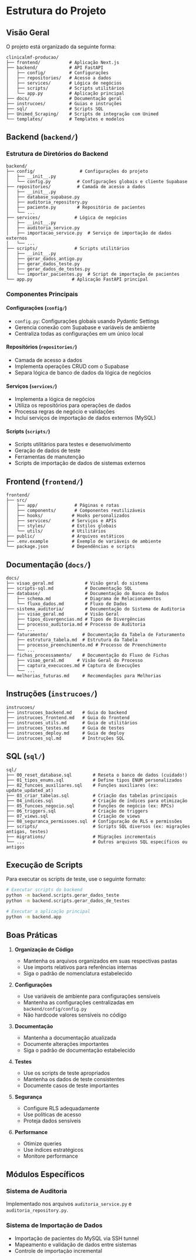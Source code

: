 # Estrutura do Projeto

## Visão Geral

O projeto está organizado da seguinte forma:

```
clinicalmf-producao/
├── frontend/           # Aplicação Next.js
├── backend/            # API FastAPI
│   ├── config/         # Configurações
│   ├── repositories/   # Acesso a dados
│   ├── services/       # Lógica de negócios
│   ├── scripts/        # Scripts utilitários
│   └── app.py          # Aplicação principal
├── docs/               # Documentação geral
├── instrucoes/         # Guias e instruções
├── sql/                # Scripts SQL
├── Unimed_Scraping/    # Scripts de integração com Unimed
└── templates/          # Templates e modelos
```

## Backend (`backend/`)

### Estrutura de Diretórios do Backend

```
backend/
├── config/                 # Configurações do projeto
│   ├── __init__.py
│   └── config.py          # Configurações globais e cliente Supabase
├── repositories/          # Camada de acesso a dados
│   ├── __init__.py
│   ├── database_supabase.py
│   ├── auditoria_repository.py
│   ├── paciente.py        # Repositório de pacientes
│   └── ...
├── services/             # Lógica de negócios
│   ├── __init__.py
│   ├── auditoria_service.py
│   ├── importacao_service.py  # Serviço de importação de dados externos
│   └── ...
├── scripts/              # Scripts utilitários
│   ├── __init__.py
│   ├── gerar_dados_antigo.py
│   ├── gerar_dados_teste.py
│   ├── gerar_dados_de_testes.py
│   └── importar_pacientes.py  # Script de importação de pacientes
└── app.py               # Aplicação FastAPI principal
```

### Componentes Principais

#### Configurações (`config/`)
- `config.py`: Configurações globais usando Pydantic Settings
- Gerencia conexão com Supabase e variáveis de ambiente
- Centraliza todas as configurações em um único local

#### Repositórios (`repositories/`)
- Camada de acesso a dados
- Implementa operações CRUD com o Supabase
- Separa lógica de banco de dados da lógica de negócios

#### Serviços (`services/`)
- Implementa a lógica de negócios
- Utiliza os repositórios para operações de dados
- Processa regras de negócio e validações
- Inclui serviços de importação de dados externos (MySQL)

#### Scripts (`scripts/`)
- Scripts utilitários para testes e desenvolvimento
- Geração de dados de teste
- Ferramentas de manutenção
- Scripts de importação de dados de sistemas externos

## Frontend (`frontend/`)

```
frontend/
├── src/
│   ├── app/              # Páginas e rotas
│   ├── components/       # Componentes reutilizáveis
│   ├── hooks/           # Hooks personalizados
│   ├── services/        # Serviços e APIs
│   ├── styles/          # Estilos globais
│   └── utils/           # Utilitários
├── public/              # Arquivos estáticos
├── .env.example         # Exemplo de variáveis de ambiente
└── package.json         # Dependências e scripts
```

## Documentação (`docs/`)

```
docs/
├── visao_geral.md            # Visão geral do sistema
├── scripts-sql.md            # Documentação SQL
├── database/                 # Documentação do Banco de Dados
│   ├── schema.md             # Diagrama de Relacionamentos
│   └── fluxo_dados.md        # Fluxo de Dados
├── sistema_auditoria/        # Documentação do Sistema de Auditoria
│   ├── visao_geral.md        # Visão Geral
│   ├── tipos_divergencias.md # Tipos de Divergências
│   ├── processo_auditoria.md # Processo de Auditoria
│   └── ...
├── faturamento/             # Documentação da Tabela de Faturamento
│   ├── estrutura_tabela.md  # Estrutura da Tabela
│   ├── processo_preenchimento.md # Processo de Preenchimento
│   └── ...
├── fichas_processamento/    # Documentação do Fluxo de Fichas
│   ├── visao_geral.md     # Visão Geral do Processo
│   ├── captura_execucoes.md # Captura de Execuções
│   └── ...
└── melhorias_futuras.md     # Recomendações para Melhorias
```

## Instruções (`instrucoes/`)

```
instrucoes/
├── instrucoes_backend.md    # Guia do backend
├── instrucoes_frontend.md   # Guia do frontend
├── instrucoes_utils.md      # Guia de utilitários
├── instrucoes_testes.md     # Guia de testes
├── instrucoes_deploy.md     # Guia de deploy
└── instrucoes_sql.md        # Instruções SQL
```

## SQL (`sql/`)

```
sql/
├── 00_reset_database.sql        # Reseta o banco de dados (cuidado!)
├── 01_tipos_enums.sql           # Define tipos ENUM personalizados
├── 02_funcoes_auxiliares.sql    # Funções auxiliares (ex: update_updated_at)
├── 03_criar_tabelas.sql         # Criação das tabelas principais
├── 04_indices.sql               # Criação de índices para otimização
├── 05_funcoes_negocio.sql       # Funções de negócio (ex: RPCs)
├── 06_triggers.sql              # Criação de triggers
├── 07_views.sql                 # Criação de views
├── 08_seguranca_permissoes.sql  # Configuração de RLS e permissões
├── scripts/                     # Scripts SQL diversos (ex: migrações antigas, testes)
├── migrations/                  # Migrações incrementais
└── ...                          # Outros arquivos SQL específicos ou antigos
```

## Execução de Scripts

Para executar os scripts de teste, use o seguinte formato:

```bash
# Executar scripts do backend
python -m backend.scripts.gerar_dados_teste
python -m backend.scripts.gerar_dados_de_testes

# Executar a aplicação principal
python -m backend.app
```

## Boas Práticas

1. **Organização de Código**
   - Mantenha os arquivos organizados em suas respectivas pastas
   - Use imports relativos para referências internas
   - Siga o padrão de nomenclatura estabelecido

2. **Configurações**
   - Use variáveis de ambiente para configurações sensíveis
   - Mantenha as configurações centralizadas em `backend/config/config.py`
   - Não hardcode valores sensíveis no código

3. **Documentação**
   - Mantenha a documentação atualizada
   - Documente alterações importantes
   - Siga o padrão de documentação estabelecido

4. **Testes**
   - Use os scripts de teste apropriados
   - Mantenha os dados de teste consistentes
   - Documente casos de teste importantes

5. **Segurança**
   - Configure RLS adequadamente
   - Use políticas de acesso
   - Proteja dados sensíveis

6. **Performance**
   - Otimize queries
   - Use índices estratégicos
   - Monitore performance

## Módulos Específicos

### Sistema de Auditoria
Implementado nos arquivos `auditoria_service.py` e `auditoria_repository.py`.

### Sistema de Importação de Dados
- Importação de pacientes do MySQL via SSH tunnel
- Mapeamento e validação de dados entre sistemas
- Controle de importação incremental
